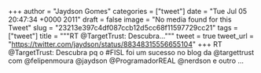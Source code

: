 
+++
author = "Jaydson Gomes"
categories = ["tweet"]
date = "Tue Jul 05 20:47:34 +0000 2011"
draft = false
image = "No media found for this Tweet"
slug = "23213e397c4df087ccb12d5cc68f11597729cc21"
tags = ["tweet"]
title = """RT @TargetTrust: Descubra..."""
tweet = true
tweet_url = "https://twitter.com/jaydson/status/88348315556655104"
+++
RT @TargetTrust: Descubra pq o #FISL foi um sucesso no blog da @targettrust com @felipenmoura @jaydson @ProgramadorREAL @nerdson e outro ...
